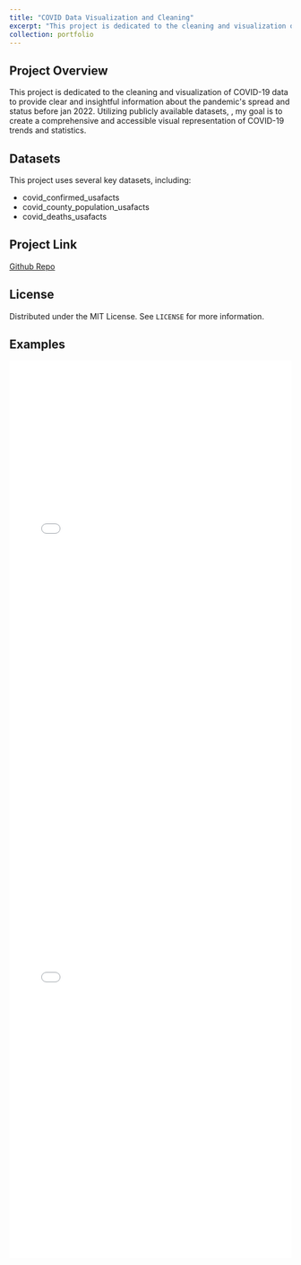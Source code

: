 ```yaml
---
title: "COVID Data Visualization and Cleaning"
excerpt: "This project is dedicated to the cleaning and visualization of COVID-19 data to provide clear and insightful information about the pandemic's spread and status before jan 2022.<br/><img src='/images/covid.png'  style='border: 2px solid #000;'>"
collection: portfolio
---
```

## Project Overview

This project is dedicated to the cleaning and visualization of COVID-19 data to provide clear and insightful information about the pandemic's spread and status before jan 2022. Utilizing publicly available datasets, , my goal is to create a comprehensive and accessible visual representation of COVID-19 trends and statistics.

## Datasets

This project uses several key datasets, including:
- covid_confirmed_usafacts
- covid_county_population_usafacts
- covid_deaths_usafacts

## Project Link

[Github Repo](https://github.com/WyattMayor/COVID-Data-Visualization-and-Cleaning)

## License

Distributed under the MIT License. See `LICENSE` for more information.

## Examples

<iframe width='100%' height="800" frameborder="0" scrolling="no" src="//plotly.com/~WyattMayor/3.embed"></iframe>

<iframe width='100%' height="800" frameborder="0" scrolling="no" src="//plotly.com/~WyattMayor/5.embed"></iframe>


